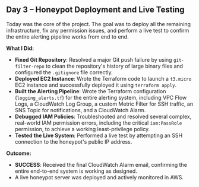 ## Day 3 – Honeypot Deployment and Live Testing

Today was the core of the project. The goal was to deploy all the remaining infrastructure, fix any permission issues, and perform a live test to confirm the entire alerting pipeline works from end to end.

**What I Did:**

* **Fixed Git Repository**: Resolved a major Git push failure by using `git-filter-repo` to clean the repository's history of large binary files and configured the `.gitignore` file correctly.
* **Deployed EC2 Instance**: Wrote the Terraform code to launch a `t3.micro` EC2 instance and successfully deployed it using `terraform apply`.
* **Built the Alerting Pipeline**: Wrote the Terraform configuration (`logging_alerts.tf`) for the entire alerting system, including VPC Flow Logs, a CloudWatch Log Group, a custom Metric Filter for SSH traffic, an SNS Topic for notifications, and a CloudWatch Alarm.
* **Debugged IAM Policies**: Troubleshooted and resolved several complex, real-world IAM permission errors, including the critical `iam:PassRole` permission, to achieve a working least-privilege policy.
* **Tested the Live System**: Performed a live test by attempting an SSH connection to the honeypot's public IP address.

**Outcome:**

* **SUCCESS**: Received the final CloudWatch Alarm email, confirming the entire end-to-end system is working as designed.
* A live honeypot server was deployed and actively monitored in AWS.